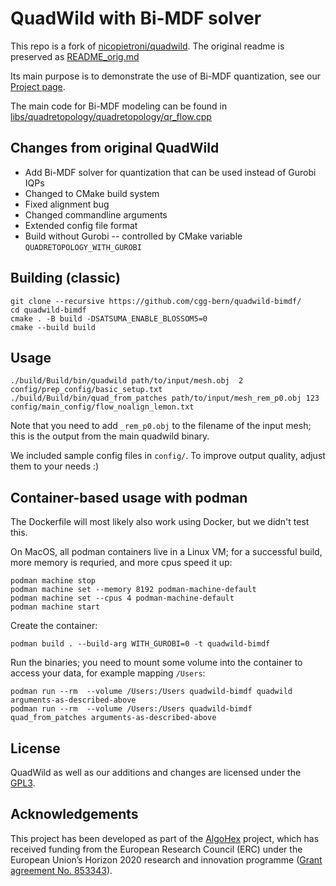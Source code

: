 # QuadWild with Bi-MDF solver

This repo is a fork of [nicopietroni/quadwild](https://github.com/nicopietroni/quadwild). The original readme is preserved as [README_orig.md](README_orig.md)

Its main purpose is to demonstrate the use of Bi-MDF quantization, see our [Project page](https://www.algohex.eu/publications/bimdf-quantization).

The main code for Bi-MDF modeling can be found in [libs/quadretopology/quadretopology/qr_flow.cpp](libs/quadretopology/quadretopology/qr_flow.cpp)

## Changes from original QuadWild

- Add Bi-MDF solver for quantization that can be used instead of Gurobi IQPs
- Changed to CMake build system
- Fixed alignment bug
- Changed commandline arguments
- Extended config file format
- Build without Gurobi -- controlled by CMake variable `QUADRETOPOLOGY_WITH_GUROBI`


## Building (classic)

```
git clone --recursive https://github.com/cgg-bern/quadwild-bimdf/
cd quadwild-bimdf
cmake . -B build -DSATSUMA_ENABLE_BLOSSOM5=0
cmake --build build
```


## Usage

```
./build/Build/bin/quadwild path/to/input/mesh.obj  2 config/prep_config/basic_setup.txt
./build/Build/bin/quad_from_patches path/to/input/mesh_rem_p0.obj 123 config/main_config/flow_noalign_lemon.txt
```

Note that you need to add `_rem_p0.obj` to the filename of the input mesh; this is
the output from the main quadwild binary.

We included sample config files in `config/`. To improve output quality, adjust them to your needs :)


## Container-based usage with podman

The Dockerfile will most likely also work using Docker, but we didn't test this.

On MacOS, all podman containers live in a Linux VM; for a successful build, more memory is requried, and more cpus speed it up:
```
podman machine stop
podman machine set --memory 8192 podman-machine-default
podman machine set --cpus 4 podman-machine-default
podman machine start
```

Create the container:
```
podman build . --build-arg WITH_GUROBI=0 -t quadwild-bimdf
```

Run the binaries; you need to mount some volume into the container to access your data, for example mapping `/Users`:
```
podman run --rm  --volume /Users:/Users quadwild-bimdf quadwild arguments-as-described-above
podman run --rm  --volume /Users:/Users quadwild-bimdf quad_from_patches arguments-as-described-above
```



## License

QuadWild as well as our additions and changes are licensed under the [GPL3](LICENSE).


## Acknowledgements

This project has been developed as part of the [AlgoHex](https://www.algohex.eu/) project, which has received funding from the European Research Council (ERC) under the European Union’s Horizon 2020 research and innovation programme ([Grant agreement No. 853343](https://cordis.europa.eu/project/id/853343)).

